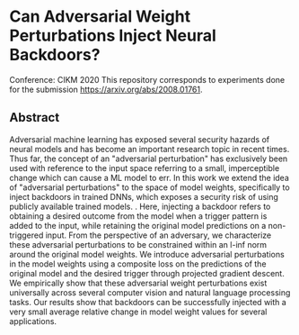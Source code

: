 # Can Adversarial Weight Perturbations Inject Neural Backdoors? 

Conference: CIKM 2020
This repository corresponds to experiments done for the submission https://arxiv.org/abs/2008.01761.

## Abstract
Adversarial machine learning has exposed several security hazards of neural models and has become an important research topic in recent times. Thus far, the concept of an "adversarial perturbation" has exclusively been used with reference to the input space referring to a small, imperceptible change which can cause a ML model to err. In this work we extend the idea of "adversarial perturbations" to the space of model weights, specifically to inject backdoors in trained DNNs, which exposes a security risk of using publicly available trained models. . Here, injecting a backdoor refers to obtaining a desired outcome from the model when a trigger pattern is added to the input, while retaining the original model predictions on a non-triggered input. From the perspective of an adversary, we characterize these adversarial perturbations to be constrained within an l-inf norm around the original model weights. We introduce adversarial perturbations in the model weights using a composite loss on the predictions of the original model and the desired trigger through projected gradient descent. We empirically show that these adversarial weight perturbations exist universally across several computer vision and natural language processing tasks. Our results show that backdoors can be successfully injected with a very small average relative change in model weight values for several applications.  
